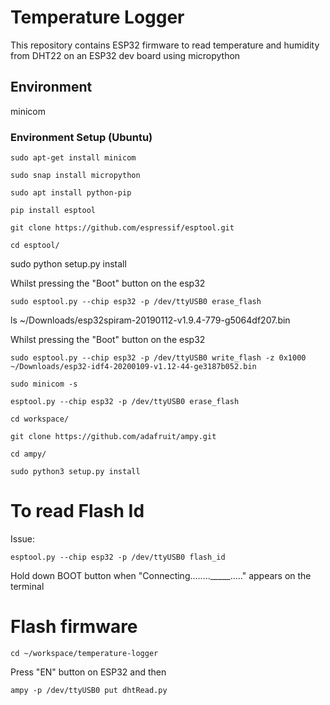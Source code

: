 # Temperature Logger
This repository contains ESP32 firmware to read temperature and humidity from DHT22 on an ESP32 dev board using micropython

## Environment
minicom


### Environment Setup (Ubuntu)
    sudo apt-get install minicom

    sudo snap install micropython

    sudo apt install python-pip

    pip install esptool

    git clone https://github.com/espressif/esptool.git

    cd esptool/

sudo     python setup.py install

Whilst pressing the "Boot" button on the esp32

    sudo esptool.py --chip esp32 -p /dev/ttyUSB0 erase_flash

ls ~/Downloads/esp32spiram-20190112-v1.9.4-779-g5064df207.bin

Whilst pressing the "Boot" button on the esp32

    sudo esptool.py --chip esp32 -p /dev/ttyUSB0 write_flash -z 0x1000 ~/Downloads/esp32-idf4-20200109-v1.12-44-ge3187b052.bin

    sudo minicom -s

    esptool.py --chip esp32 -p /dev/ttyUSB0 erase_flash

    cd workspace/

    git clone https://github.com/adafruit/ampy.git

    cd ampy/

    sudo python3 setup.py install

# To read Flash Id

Issue:

    esptool.py --chip esp32 -p /dev/ttyUSB0 flash_id

Hold down BOOT button when "Connecting........_____....." appears on the terminal

# Flash firmware

    cd ~/workspace/temperature-logger
    
Press "EN" button on ESP32 and then

    ampy -p /dev/ttyUSB0 put dhtRead.py 